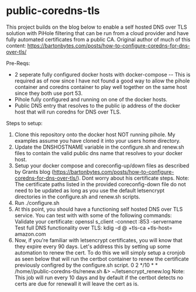 # public-coredns-tls

This project builds on the blog below to enable a self hosted DNS over TLS solution with PiHole filtering that can be run from a cloud provider and have fully automated certificates from a public CA.
Original author of much of this content:
https://bartonbytes.com/posts/how-to-configure-coredns-for-dns-over-tls/

Pre-Reqs:
- 2 seperate fully configured docker hosts with docker-compose -- This is required as of now since I have not found a good way to allow the pihole container and coredns container to play well together on the same host since they both use port 53.
- Pihole fully configured and running on one of the docker hosts.
- Public DNS entry that resolves to the public ip address of the docker host that will run coredns for DNS over TLS.

Steps to setup:
1. Clone this repository onto the docker host NOT running pihole. My examples assume you have cloned it into your users home directory.
2. Update the DNSHOSTNAME variable in the configure.sh and renew.sh files to contain the valid public dns name that resolves to your docker host.
3. Setup your docker compose and coreconfig-up/down files as described by Grants blog (https://bartonbytes.com/posts/how-to-configure-coredns-for-dns-over-tls/). Dont worry about his certificate steps.
   Note: The certificate paths listed in the provided coreconfig-down file do not need to be updated as long as you use the default letsencrypt directories in the configure.sh and renew.sh scripts.
4. Run ./configure.sh
5. At this point, you should have a functioning self hosted DNS over TLS service. You can test with with some of the following commands:
   Validate your certificate:
   openssl s_client -connect <corednsdockerhostpublicDNSHost>:853 -servername <corednsdockerhostpublicDNSHost>
   Test full DNS functionality over TLS:
   kdig -d @<corednsdockerhostpublicIP> +tls-ca +tls-host=<corednsdockerhostpublicDNSHost> amazon.com
5. Now, if you're familiar with letsencrypt certificates, you will know that they expire every 90 days. Let's address this by setting up some automation to renew the cert. To do this we will simply setup a cronjob as seen below that will run the certbot container to renew the certificate previously configred by the configure.sh script.
   0 2 */10 * * /home/<yourusername>/public-coredns-tls/renew.sh &> ~/letsencrypt_renew.log
   Note: This job will run every 10 days and by default if the certbot detects no certs are due for renewall it will leave the cert as is.